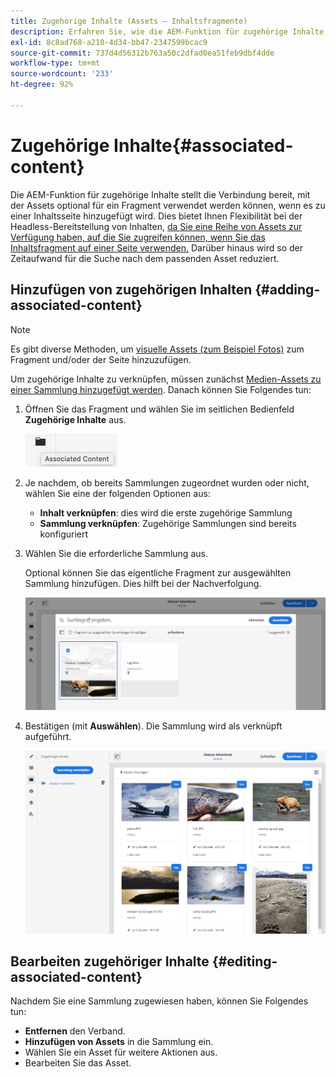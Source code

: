 ```yaml
---
title: Zugehörige Inhalte (Assets – Inhaltsfragmente)
description: Erfahren Sie, wie die AEM-Funktion für zugehörige Inhalte die Verbindung bereitstellt, damit Assets optional mit dem Fragment verwendet werden können.
exl-id: 8c8ad768-a210-4d34-bb47-2347599bcac9
source-git-commit: 737d4d56312b763a50c2dfad0ea51feb9dbf4dde
workflow-type: tm+mt
source-wordcount: '233'
ht-degree: 92%

---
```


# Zugehörige Inhalte{#associated-content}

Die AEM-Funktion für zugehörige Inhalte stellt die Verbindung bereit, mit der Assets optional für ein Fragment verwendet werden können, wenn es zu einer Inhaltsseite hinzugefügt wird. Dies bietet Ihnen Flexibilität bei der Headless-Bereitstellung von Inhalten, [da Sie eine Reihe von Assets zur Verfügung haben, auf die Sie zugreifen können, wenn Sie das Inhaltsfragment auf einer Seite verwenden.](/help/sites-cloud/authoring/fundamentals/content-fragments.md#using-associated-content) Darüber hinaus wird so der Zeitaufwand für die Suche nach dem passenden Asset reduziert.

## Hinzufügen von zugehörigen Inhalten {#adding-associated-content}

>[!NOTE]
>
>Es gibt diverse Methoden, um [visuelle Assets (zum Beispiel Fotos)](/help/assets/content-fragments/content-fragments.md#fragments-with-visual-assets) zum Fragment und/oder der Seite hinzuzufügen.

Um zugehörige Inhalte zu verknüpfen, müssen zunächst [Medien-Assets zu einer Sammlung hinzugefügt werden](/help/assets/manage-collections.md). Danach können Sie Folgendes tun:

1. Öffnen Sie das Fragment und wählen Sie im seitlichen Bedienfeld **Zugehörige Inhalte** aus.

   ![Zugehörige Inhalte](assets/cfm-assoc-content-01.png)

1. Je nachdem, ob bereits Sammlungen zugeordnet wurden oder nicht, wählen Sie eine der folgenden Optionen aus:

   * **Inhalt verknüpfen**: dies wird die erste zugehörige Sammlung
   * **Sammlung verknüpfen**: Zugehörige Sammlungen sind bereits konfiguriert

1. Wählen Sie die erforderliche Sammlung aus.

   Optional können Sie das eigentliche Fragment zur ausgewählten Sammlung hinzufügen. Dies hilft bei der Nachverfolgung.

   ![Sammlung auswählen](assets/cfm-assoc-content-02.png)

1. Bestätigen (mit **Auswählen**). Die Sammlung wird als verknüpft aufgeführt.

   ![cfm-6420-05](assets/cfm-assoc-content-03.png)

## Bearbeiten zugehöriger Inhalte {#editing-associated-content}

Nachdem Sie eine Sammlung zugewiesen haben, können Sie Folgendes tun:

* **Entfernen** den Verband.
* **Hinzufügen von Assets** in die Sammlung ein.
* Wählen Sie ein Asset für weitere Aktionen aus.
* Bearbeiten Sie das Asset.
